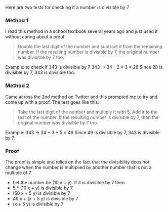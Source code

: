 Here are two tests for checking if a number is divisible by 7

### Method 1

I read this method in a school textbook several years ago and just used it
without caring about a proof.

> Double the last digit of the number and subtract it from the remaining number.
If the resulting number is divisible by 7, the original number was divisible by
7 too.

Example: to check if 343 is divisible by 7
343 -> 34 - 2 * 3 = 28
Since 28 is divisible by 7, 343 is divisible too.

### Method 2

Came across the 2nd method on Twitter and this prompted me to try
and come up with a proof. The test goes like this:

> Take the last digit of the number and multiply it with 5. Add it
to the rest of the number. If the resulting number is divisible by 7,
then the original number was divisible by 7 too.

Example: 343 -> 34 + 3 * 5 = 49
Since 49 is divisible by 7, 343 is divisible by 7.

### Proof

The proof is simple and relies on the fact that the divisibility
does not change when the number is multiplied by another number
that is not a multiple of 7.

* Let the number be (10 x + y). If it is divisible by 7 then
* 5 * (10 x + y) is divisible by 7
* (50 x + 5 y) is divisible by 7
* 49 x + (x + 5 y) is divisible by 7
* (x + 5 y) is divisible by 7
